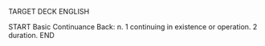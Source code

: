 TARGET DECK
ENGLISH

START
Basic
Continuance
Back: n. 1 continuing in existence or operation. 2 duration.
END
